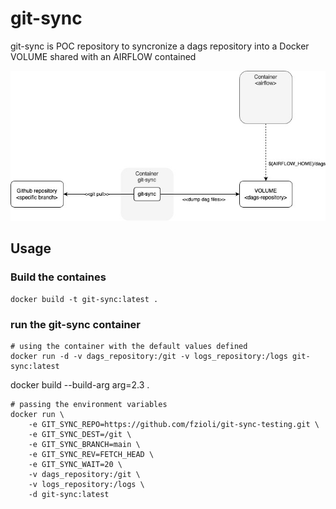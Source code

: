 # git-sync

git-sync is POC repository to syncronize a dags repository into a Docker VOLUME shared with an AIRFLOW contained


<p align="center">
  <img alt="gyt sync diagram flow" src="./git-sync-diagram.jpg" />
</p>


## Usage

### Build the containes
```
docker build -t git-sync:latest .
```

### run the git-sync container

```
# using the container with the default values defined
docker run -d -v dags_repository:/git -v logs_repository:/logs git-sync:latest
```


docker build --build-arg arg=2.3 .


```
# passing the environment variables
docker run \
    -e GIT_SYNC_REPO=https://github.com/fzioli/git-sync-testing.git \
    -e GIT_SYNC_DEST=/git \
    -e GIT_SYNC_BRANCH=main \
    -e GIT_SYNC_REV=FETCH_HEAD \
    -e GIT_SYNC_WAIT=20 \
    -v dags_repository:/git \
    -v logs_repository:/logs \
    -d git-sync:latest
```
